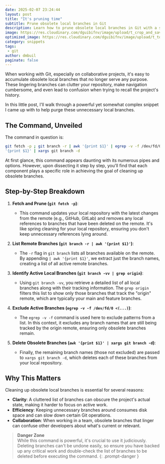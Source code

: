 ```yaml
---
date: 2025-02-07 23:24:44
layout: post
title: "It's pruning time"
subtitle: Prune obsolete local branches in Git
description: Learn how to prune obsolete local branches in Git with a simple snippet.
image: https://res.cloudinary.com/dguibifnv/image/upload/t_crop_and_save/v1739213644/dmbuil-github-pages/th2.jpg
optimized_image: https://res.cloudinary.com/dguibifnv/image/upload/t_to_thumbnail/v1739213644/dmbuil-github-pages/th2.jpg
category: snippets
tags: 
 - git
author: dmbuil
paginate: false
---
```


When working with Git, especially on collaborative projects, it's easy to accumulate obsolete local
branches that no longer serve any purpose.  
These lingering branches can clutter your repository, make navigation cumbersome, and even lead to confusion when trying to recall the project's history. 

In this little post, I'll walk through a powerful yet somewhat complex snippet I came up with to help purge these unnecessary local branches.

## The Command, Unveiled

The command in question is:

```bash
git fetch -p ; git branch -r | awk '{print $1}' | egrep -v -f /dev/fd/0 <(git branch -vv | grep origin) | awk
'{print $1}' | xargs git branch -d
```

At first glance, this command appears daunting with its numerous pipes and options. However, upon dissecting it
step by step, you'll find that each component plays a specific role in achieving the goal of cleaning up obsolete
branches.

## Step-by-Step Breakdown

1. **Fetch and Prune (`git fetch -p`)**:
   - This command updates your local repository with the latest changes from the remote (e.g., GitHub, GitLab)
and removes any local references to branches that have been deleted on the remote. It's like spring cleaning for
your local repository, ensuring you don't keep unnecessary references lying around.

2. **List Remote Branches (`git branch -r | awk '{print $1}'`)**:
   - The `-r` flag in `git branch` lists all branches available on the remote. By appending `| awk '{print $1}'`,
we extract just the branch names, creating a list of all active remote branches.

3. **Identify Active Local Branches (`git branch -vv | grep origin`)**:
   - Using `git branch -vv`, you retrieve a detailed list of all local branches along with their tracking
information. The `grep origin` filters this list to show only those branches that track the "origin" remote,
which are typically your main and feature branches.

4. **Exclude Active Branches (`egrep -v -f /dev/fd/0 <(...)`)**:
   - The `egrep -v -f` command is used here to exclude patterns from a list. In this context, it excludes any
branch names that are still being tracked by the origin remote, ensuring only obsolete branches remain.

5. **Delete Obsolete Branches (`awk '{print $1}' | xargs git branch -d`)**:
   - Finally, the remaining branch names (those not excluded) are passed to `xargs git branch -d`, which deletes
each of these branches from your local repository.

## Why This Matters

Cleaning up obsolete local branches is essential for several reasons:

- **Clarity**: A cluttered list of branches can obscure the project's actual state, making it harder to focus on
active work.
- **Efficiency**: Keeping unnecessary branches around consumes disk space and can slow down certain Git
operations.
- **Collaboration**: When working in a team, obsolete branches that linger can confuse other developers about
what's current or relevant.

> **Danger Zone**  
> While this command is powerful, it's crucial to use it judiciously. 
> Deleting branches can't be undone easily, so ensure you have backed up any critical work and double-check the list of branches to be deleted before executing the command.
{: .prompt-danger }
